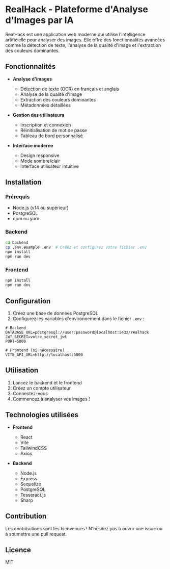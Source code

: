 # RealHack - Plateforme d'Analyse d'Images par IA

RealHack est une application web moderne qui utilise l'intelligence artificielle pour analyser des images. Elle offre des fonctionnalités avancées comme la détection de texte, l'analyse de la qualité d'image et l'extraction des couleurs dominantes.

## Fonctionnalités

- **Analyse d'images**
  - Détection de texte (OCR) en français et anglais
  - Analyse de la qualité d'image
  - Extraction des couleurs dominantes
  - Métadonnées détaillées

- **Gestion des utilisateurs**
  - Inscription et connexion
  - Réinitialisation de mot de passe
  - Tableau de bord personnalisé

- **Interface moderne**
  - Design responsive
  - Mode sombre/clair
  - Interface utilisateur intuitive

## Installation

### Prérequis

- Node.js (v14 ou supérieur)
- PostgreSQL
- npm ou yarn

### Backend

```bash
cd backend
cp .env.example .env  # Créez et configurez votre fichier .env
npm install
npm run dev
```

### Frontend

```bash
npm install
npm run dev
```

## Configuration

1. Créez une base de données PostgreSQL
2. Configurez les variables d'environnement dans le fichier `.env` :

```env
# Backend
DATABASE_URL=postgresql://user:password@localhost:5432/realhack
JWT_SECRET=votre_secret_jwt
PORT=5000

# Frontend (si nécessaire)
VITE_API_URL=http://localhost:5000
```

## Utilisation

1. Lancez le backend et le frontend
2. Créez un compte utilisateur
3. Connectez-vous
4. Commencez à analyser vos images !

## Technologies utilisées

- **Frontend**
  - React
  - Vite
  - TailwindCSS
  - Axios

- **Backend**
  - Node.js
  - Express
  - Sequelize
  - PostgreSQL
  - Tesseract.js
  - Sharp

## Contribution

Les contributions sont les bienvenues ! N'hésitez pas à ouvrir une issue ou à soumettre une pull request.

## Licence

MIT
